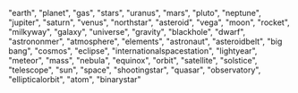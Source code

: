 "earth", "planet", "gas", "stars", "uranus", "mars", "pluto", "neptune", "jupiter", "saturn", "venus", "northstar", "asteroid", "vega", "moon", "rocket", "milkyway", "galaxy", "universe", "gravity", "blackhole", "dwarf", "astrononmer", "atmosphere", "elements", "astronaut", "asteroidbelt", "big bang", "cosmos", "eclipse", "internationalspacestation", "lightyear", "meteor", "mass", "nebula", "equinox", "orbit", "satellite", "solstice", "telescope", "sun", "space", "shootingstar", "quasar", "observatory", "ellipticalorbit", "atom", "binarystar"
